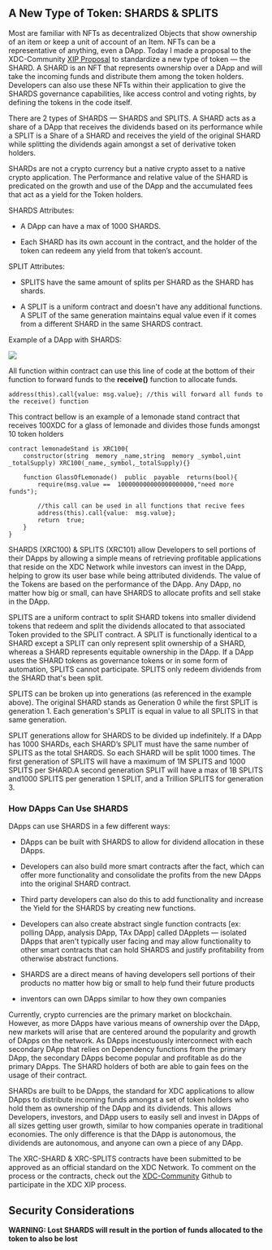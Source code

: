 

## A New Type of Token: SHARDS & SPLITS

  

Most are familiar with NFTs as decentralized Objects that show ownership of an item or keep a unit of account of an Item. NFTs can be a representative of anything, even a DApp. Today I made a proposal to the XDC-Community [XIP Proposal](https://github.com/XDC-Community/XIPs.github.io) to standardize a new type of token — the SHARD. A SHARD is an NFT that represents ownership over a DApp and will take the incoming funds and distribute them among the token holders. Developers can also use these NFTs within their application to give the SHARDS governance capabilities, like access control and voting rights, by defining the tokens in the code itself.

  

There are 2 types of SHARDS — SHARDS and SPLITS. A SHARD acts as a share of a DApp that receives the dividends based on its performance while a SPLIT is a Share of a SHARD and receives the yield of the original SHARD while splitting the dividends again amongst a set of derivative token holders.

  

SHARDs are not a crypto currency but a native crypto asset to a native crypto application. The Performance and relative value of the SHARD is predicated on the growth and use of the DApp and the accumulated fees that act as a yield for the Token holders.

  

SHARDS Attributes:

-   A DApp can have a max of 1000 SHARDS.
    
-   Each SHARD has its own account in the contract, and the holder of the token can redeem any yield from that token’s account.
    

  

SPLIT Attributes:

-   SPLITS have the same amount of splits per SHARD as the SHARD has shards.
    
-   A SPLIT is a uniform contract and doesn't have any additional functions. A SPLIT of the same generation maintains equal value even if it comes from a different SHARD in the same SHARDS contract.
    

  

Example of a DApp with SHARDS:

![](https://lh3.googleusercontent.com/jSqdOe-TX-_rW14iQGtvVtMnFcqSH2gLu6tpGR4nkkoJ6P1ERWKneu8PtbK6Hhf3Y_XUTajZO49KJGA4NsOCjleVtgOJz5Dm1gqoTqCCbkdN_q1ppW0_0qxwa0FUsP1wzQ6c_VcRwPHVcosH0e2wrCTvWZ8K5sodMtkhn-vtpNmLZRt2HD59B41dWg)

 All function within contract can use this line of code at the bottom of their function to forward funds to the **receive()** function to allocate funds.
````solidity
address(this).call{value: msg.value}; //this will forward all funds to the receive() function
````
This contract bellow is an example of a lemonade stand contract that receives 100XDC for a glass of lemonade and divides those funds amongst 10 token holders

````solidity
contract lemonadeStand is XRC100{
	constructor(string  memory _name,string  memory _symbol,uint _totalSupply) XRC100(_name,_symbol,_totalSupply){}

	function GlassOfLemonade()  public  payable  returns(bool){
	    require(msg.value ==  100000000000000000000,"need more funds");

	    //this call can be used in all functions that recive fees
	    address(this).call{value:  msg.value};  
	    return  true;
	}
}
````

SHARDS (XRC100) & SPLITS (XRC101) allow Developers to sell portions of their DApps by allowing a simple means of retrieving profitable applications that reside on the XDC Network while investors can invest in the DApp, helping to grow its user base while being attributed dividends. The value of the Tokens are based on the performance of the DApp. Any DApp, no matter how big or small, can have SHARDS to allocate profits and sell stake in the DApp.

  

SPLITS are a uniform contract to split SHARD tokens into smaller dividend tokens that redeem and split the dividends allocated to that associated Token provided to the SPLIT contract. A SPLIT is functionally identical to a SHARD except a SPLIT can only represent split ownership of a SHARD, whereas a SHARD represents equitable ownership in the DApp. If a DApp uses the SHARD tokens as governance tokens or in some form of automation, SPLITS cannot participate. SPLITS only redeem dividends from the SHARD that's been split.

  

SPLITS can be broken up into generations (as referenced in the example above). The original SHARD stands as Generation 0 while the first SPLIT is generation 1. Each generation's SPLIT is equal in value to all SPLITS in that same generation.

  

SPLIT generations allow for SHARDS to be divided up indefinitely. If a DApp has 1000 SHARDs, each SHARD’s SPLIT must have the same number of SPLITS as the total SHARDS. So each SHARD will be split 1000 times. The first generation of SPLITS will have a maximum of 1M SPLITS and 1000 SPLITS per SHARD.A second generation SPLIT will have a max of 1B SPLITS and1000 SPLITS per generation 1 SPLIT, and a Trillion SPLITS for generation 3.

### How DApps Can Use SHARDS

DApps can use SHARDS in a few different ways:

  

-   DApps can be built with SHARDS to allow for dividend allocation in these DApps.
    
-   Developers can also build more smart contracts after the fact, which can offer more functionality and consolidate the profits from the new DApps into the original SHARD contract.
    
-   Third party developers can also do this to add functionality and increase the Yield for the SHARDS by creating new functions.
    
-   Developers can also create abstract single function contracts [ex: polling DApp, analysis DApp, TAx DApp] called DApplets — isolated DApps that aren't typically user facing and may allow functionality to other smart contracts that can hold SHARDS and justify profitability from otherwise abstract functions.
    
-   SHARDS are a direct means of having developers sell portions of their products no matter how big or small to help fund their future products
    
-   inventors can own DApps similar to how they own companies
    

  

Currently, crypto currencies are the primary market on blockchain. However, as more DApps have various means of ownership over the DApp, new markets will arise that are centered around the popularity and growth of DApps on the network. As DApps incestuously interconnect with each secondary DApp that relies on Dependency functions from the primary DApp, the secondary DApps become popular and profitable as do the primary DApps. The SHARD holders of both are able to gain fees on the usage of their contract.

  

SHARDs are built to be DApps, the standard for XDC applications to allow DApps to distribute incoming funds amongst a set of token holders who hold them as ownership of the DApp and its dividends. This allows Developers, investors, and DApp users to easily sell and invest in DApps of all sizes getting user growth, similar to how companies operate in traditional economies. The only difference is that the DApp is autonomous, the dividends are autonomous, and anyone can own a piece of any DApp.

  

The XRC-SHARD & XRC-SPLITS contracts have been submitted to be approved as an official standard on the XDC Network. To comment on the process or the contracts, check out the [XDC-Community](https://github.com/XDC-Community/XIPs.github.io) Github to participate in the XDC XIP process.


## Security Considerations
**WARNING: Lost SHARDS will result in the portion of funds allocated to the token to also be lost**


  
